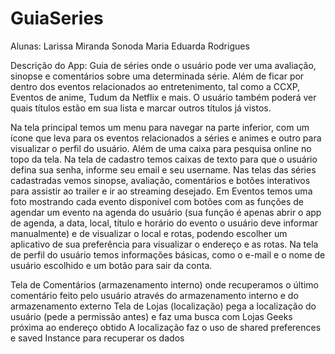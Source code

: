 # GuiaSeries
Alunas: Larissa Miranda Sonoda
Maria Eduarda Rodrigues

Descrição do App: Guia de séries onde o usuário pode ver uma avaliação, sinopse e comentários sobre uma determinada série. Além de ficar por dentro dos eventos relacionados ao entretenimento, tal como a CCXP, Eventos de anime, Tudum da Netflix e mais. O usuário também poderá ver quais títulos estão em sua lista e marcar outros títulos já vistos.

Na tela principal temos um menu para navegar na parte inferior, com um ícone que leva para os eventos relacionados a séries e animes e outro para visualizar o perfil do usuário. Além de uma caixa para pesquisa online no topo da tela.
Na tela de cadastro temos caixas de texto para que o usuário defina sua senha, informe seu email e seu username.
Nas telas das séries cadastradas vemos sinopse, avaliação, comentários e botões interativos para assistir ao trailer e ir ao streaming desejado.
Em Eventos temos uma foto mostrando cada evento disponível com botões com as funções de agendar um evento na agenda do usuário (sua função é apenas abrir o app de agenda, a data, local, título e horário do evento o usuário deve informar manualmente) e de visualizar o local e rotas, podendo escolher um aplicativo de sua preferência para visualizar o endereço e as rotas.
Na tela de perfil do usuário temos informações básicas, como o e-mail e o nome de usuário escolhido e um botão para sair da conta.

Tela de Comentários (armazenamento interno) onde recuperamos o último comentário feito pelo usuário através do armazenamento interno e do armazenamento externo
Tela de Lojas (localização) pega a localização do usuário (pede a permissão antes) e faz uma busca com Lojas Geeks próxima ao endereço obtido
A localização faz o uso de shared preferences e saved Instance para recuperar os dados 
